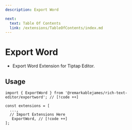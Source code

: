 ```yaml
---
description: Export Word

next:
  text: Table Of Contents
  link: /extensions/TableOfContents/index.md
---
```


# Export Word

- Export Word Extension for Tiptap Editor.

## Usage

```tsx
import { ExportWord } from '@remarkablejames/rich-text-editor/exportword'; // [!code ++]

const extensions = [
  ...,
  // Import Extensions Here
   ExportWord, // [!code ++]
];
```

